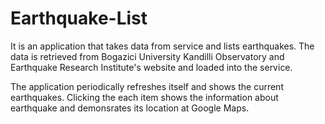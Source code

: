 # Earthquake-List

It is an application that takes data from service and lists earthquakes. The data is retrieved from Bogazici University Kandilli Observatory and Earthquake Research Institute's website and loaded into the service.

The application periodically refreshes itself and shows the current earthquakes. Clicking the each item shows the information about earthquake and demonsrates its location at Google Maps.
